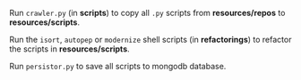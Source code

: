 Run `crawler.py` (in **scripts**) to copy all `.py` scripts from **resources/repos** to **resources/scripts**.

Run the `isort`, `autopep` or `modernize` shell scripts (in **refactorings**) to refactor the scripts in **resources/scripts**.

Run `persistor.py` to save all scripts to mongodb database.